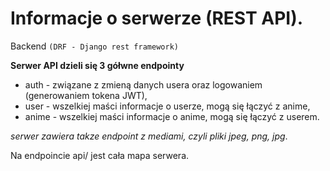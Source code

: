 # Informacje o serwerze (REST API).

Backend `(DRF - Django rest framework)`

**Serwer API dzieli się 3 gółwne endpointy**

- auth - związane z zmieną danych usera oraz logowaniem (generowaniem tokena JWT),
- user - wszelkiej maści informacje o userze, mogą się łączyć z anime,
- anime - wszelkiej maści informacje o anime, mogą się łączyć z userem.

_serwer zawiera takze endpoint z mediami, czyli pliki jpeg, png, jpg_.

Na endpoincie api/ jest cała mapa serwera.
